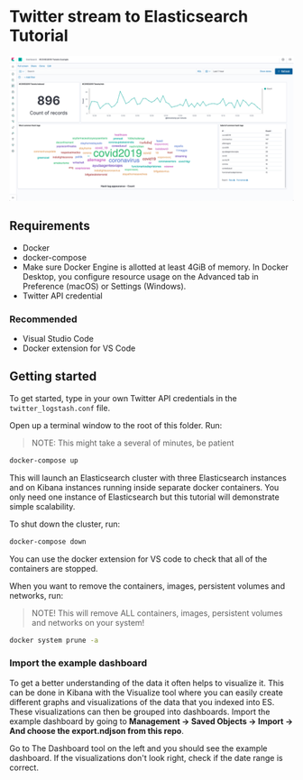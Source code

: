 # Twitter stream to Elasticsearch Tutorial

![Dashboard created in kibana with covid2019 tweets](./Data/example_dashboard.png "Dashboard created in kibana with covid2019 tweets")

## Requirements

* Docker
* docker-compose
* Make sure Docker Engine is allotted at least 4GiB of memory. In Docker Desktop, you configure resource usage on the Advanced tab in Preference (macOS) or Settings (Windows).
* Twitter API credential

### Recommended

* Visual Studio Code
* Docker extension for VS Code

## Getting started

To get started, type in your own Twitter API credentials in the `twitter_logstash.conf` file.

Open up a terminal window to the root of this folder. Run:
> NOTE: This might take a several of minutes, be patient

```sh
docker-compose up
```

This will launch an Elasticsearch cluster with three Elasticsearch instances and on Kibana instances running inside separate docker containers. You only need one instance of Elasticsearch but this tutorial will demonstrate simple scalability.

To shut down the cluster, run:

```sh
docker-compose down
```

You can use the docker extension for VS code to check that all of the containers are stopped.

When you want to remove the containers, images, persistent volumes and networks, run:
> NOTE! This will remove ALL containers, images, persistent volumes and networks on your system!

```sh
docker system prune -a
```

### Import the example dashboard

To get a better understanding of the data it often helps to visualize it. This can be done in Kibana with the Visualize tool where you can easily create different graphs and visualizations of the data that you indexed into ES. These visualizations can then be grouped into dashboards. Import the example dashboard by going to **Management -> Saved Objects -> Import -> And choose the export.ndjson from this repo**.

Go to The Dashboard tool on the left and you should see the example dashboard. If the visualizations don't look right, check if the date range is correct.
